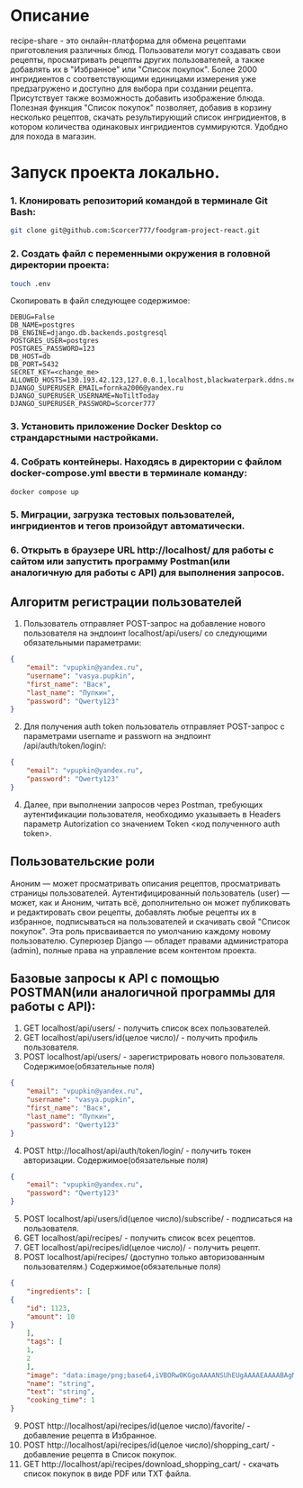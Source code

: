 # Описание
recipe-share - это онлайн-платформа для обмена рецептами приготовления различных блюд. Пользователи могут создавать свои рецепты, просматривать рецепты других пользователей, а также добавлять их в "Избранное" или "Список покупок". Более 2000 ингридиентов с соответствующими единицами измерения уже предзагружено и доступно для выбора при создании рецепта. Присутствует также возможность добавить изображение блюда. Полезная функция "Список покупок" позволяет, добавив в корзину несколько рецептов, скачать результирующий список ингридиентов, в котором количества одинаковых ингридиентов суммируются. Удобдно для похода в магазин.

# Запуск проекта локально.
### 1. Клонировать репозиторий командой в терминале Git Bash:
```bash
git clone git@github.com:Scorcer777/foodgram-project-react.git
```
### 2. Создать файл с переменными окружения в головной директории проекта:
```bash
touch .env
```
   Скопировать в файл следующее содержимое:
```
DEBUG=False
DB_NAME=postgres
DB_ENGINE=django.db.backends.postgresql
POSTGRES_USER=postgres
POSTGRES_PASSWORD=123
DB_HOST=db
DB_PORT=5432
SECRET_KEY=<change_me>
ALLOWED_HOSTS=130.193.42.123,127.0.0.1,localhost,blackwaterpark.ddns.net
DJANGO_SUPERUSER_EMAIL=fornka2006@yandex.ru
DJANGO_SUPERUSER_USERNAME=NoTiltToday
DJANGO_SUPERUSER_PASSWORD=Scorcer777
```

### 3. Установить приложение Docker Desktop со страндарстными настройками.
### 4. Собрать контейнеры. Находясь в директории с файлом docker-compose.yml ввести в терминале команду:
```bash
docker compose up
```
### 5. Миграции, загрузка тестовых пользователей, ингридиентов и тегов произойдут автоматически.
### 6. Открыть в браузере URL http://localhost/ для работы с сайтом или запустить программу Postman(или аналогичную для работы с API) для выполнения запросов.



## Алгоритм регистрации пользователей
1. Пользователь отправляет POST-запрос на добавление нового пользователя на эндпоинт localhost/api/users/ со следующими обязательными параметрами:
```JSON
{
    "email": "vpupkin@yandex.ru",
    "username": "vasya.pupkin",
    "first_name": "Вася",
    "last_name": "Пупкин",
    "password": "Qwerty123"
}
```
2. Для получения auth token пользователь отправляет POST-запрос с параметрами username и passworn на эндпоинт /api/auth/token/login/:
```JSON
{
    "email": "vpupkin@yandex.ru",
    "password": "Qwerty123"
}
```
4. Далее, при выполнении запросов через Postman, требующих аутентификации пользователя, необходимо указываеть в Headers параметр Autorization со значением Token <код полученного auth token>.

## Пользовательские роли
Аноним — может просматривать описания рецептов, просматривать страницы пользователей.
Аутентифицированный пользователь (user) — может, как и Аноним, читать всё, дополнительно он может публиковать и редактировать свои рецепты, 
добавлять любые рецепты их в избранное, подписываться на пользователей и скачивать свой "Список покупок". Эта роль присваивается по умолчанию каждому новому пользователю.
Суперюзер Django — обладет правами администратора (admin), полные права на управление всем контентом проекта.

## Базовые запросы к API c помощью POSTMAN(или аналогичной программы для работы с API):

1. GET localhost/api/users/ - получить список всех пользователей.
2. GET localhost/api/users/id(целое число)/ - получить профиль пользователя.
3. POST localhost/api/users/ - зарегистрировать нового пользователя.
Содержимое(обязательные поля)
```JSON
{
    "email": "vpupkin@yandex.ru",
    "username": "vasya.pupkin",
    "first_name": "Вася",
    "last_name": "Пупкин",
    "password": "Qwerty123"
}
```
4. POST http://localhost/api/auth/token/login/ - получить токен авторизации.
Содержимое(обязательные поля)
```JSON
{
    "email": "vpupkin@yandex.ru",
    "password": "Qwerty123"
}
```
5. POST localhost/api/users/id(целое число)/subscribe/ - подписаться на пользователя.
6. GET localhost/api/recipes/ - получить список всех рецептов.
7. GET localhost/api/recipes/id(целое число)/ - получить рецепт.
8. POST localhost/api/recipes/ (доступно только авторизованным пользователям.)
Содержимое(обязательные поля)
```JSON
{
    "ingredients": [
{
    "id": 1123,
    "amount": 10
}
    ],
    "tags": [
    1,
    2
    ],
    "image": "data:image/png;base64,iVBORw0KGgoAAAANSUhEUgAAAAEAAAABAgMAAABieywaAAAACVBMVEUAAAD///9fX1/S0ecCAAAACXBIWXMAAA7EAAAOxAGVKw4bAAAACklEQVQImWNoAAAAggCByxOyYQAAAABJRU5ErkJggg==",
    "name": "string",
    "text": "string",
    "cooking_time": 1
}
```
9. POST http://localhost/api/recipes/id(целое число)/favorite/ - добавление рецепта в Избранное.
10. POST http://localhost/api/recipes/id(целое число)/shopping_cart/ - добавление рецепта в Список покупок.
11. GET http://localhost/api/recipes/download_shopping_cart/ - скачать список покупок в виде PDF или TXT файла.

